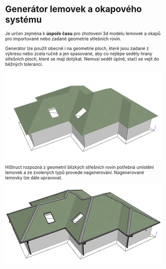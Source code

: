 # Generátor lemovek a okapového systému

Je určen zejména k **úspoře času** pro zhotovení 3d modelu lemovek a okapů pro importované nebo zadané geometrie střešních rovin.

Generátor lze použít obecně i na geometrie ploch, které jsou zadané z výkresu nebo zcela ručně a jen spasované, aby co nejlépe seděly hrany střešních ploch, které se mají dotýkat. Nemusí sedět úplně, stačí se vejít do běžných tolerancí.

![Source geometry for flashing generator](img/sourceGeometryForFlashingGenerator.png)

HiStruct rozpozná z geometrií blízkých střešních rovin potřebná umístění lemovek a ze zvolených typů provede nagenerování. Nagenerované lemovky lze dále upravovat.

![Generated flashing result](img/generatedFlashingResult.png)
